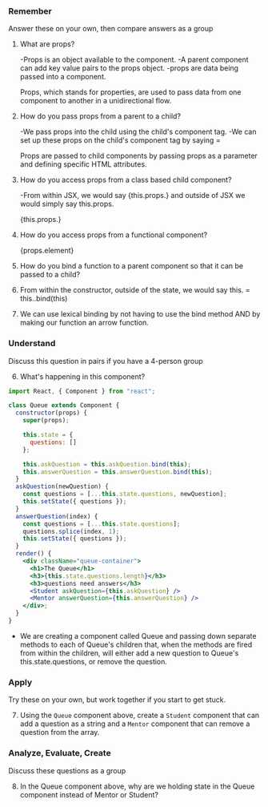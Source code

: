 ### Remember

Answer these on your own, then compare answers as a group

1.  What are props?

    -Props is an object available to the component.
    -A parent component can add key value pairs to the props object.
    -props are data being passed into a component.

    Props, which stands for properties, are used to pass data from one component to another in a unidirectional flow.

2.  How do you pass props from a parent to a child?

    -We pass props into the child using the child's component tag.
    -We can set up these props on the child's component tag by saying <whateverPropertyName> = <hardcoded data OR a reference to existing data using curly braces>

    Props are passed to child components by passing props as a parameter and defining specific HTML attributes.

3.  How do you access props from a class based child component?

    -From within JSX, we would say {this.props.<propName>} and outside of JSX we would simply say this.props.<propName>

    {this.props.<propName>}

4.  How do you access props from a functional component?

    {props.element<propName>}

5.  How do you bind a function to a parent component so that it can be passed to a child?

1.  From within the constructor, outside of the state, we would say this.<function name> = this.<function name>.bind(this)

2. We can use lexical binding by not having to use the bind method AND by making our function an arrow function.

### Understand

Discuss this question in pairs if you have a 4-person group

6.  What's happening in this component?

```jsx
import React, { Component } from "react";

class Queue extends Component {
  constructor(props) {
    super(props);

    this.state = {
      questions: []
    };

    this.askQuestion = this.askQuestion.bind(this);
    this.answerQuestion = this.answerQuestion.bind(this);
  }
  askQuestion(newQuestion) {
    const questions = [...this.state.questions, newQuestion];
    this.setState({ questions });
  }
  answerQuestion(index) {
    const questions = [...this.state.questions];
    questions.splice(index, 1);
    this.setState({ questions });
  }
  render() {
    <div className="queue-container">
      <h1>The Queue</h1>
      <h3>{this.state.questions.length}</h3>
      <h3>questions need answers</h3>
      <Student askQuestion={this.askQuestion} />
      <Mentor answerQuestion={this.answerQuestion} />
    </div>;
  }
}
```
- We are creating a component called Queue and passing down separate methods to each of Queue's children that, when the methods are fired from within the children, will either add a new question to Queue's this.state.questions, or remove the question.

### Apply

Try these on your own, but work together if you start to get stuck.

7.  Using the `Queue` component above, create a `Student` component that can add a question as a string and a `Mentor` component that can remove a question from the array.

### Analyze, Evaluate, Create

Discuss these questions as a group

8.  In the Queue component above, why are we holding state in the Queue component instead of Mentor or Student?
